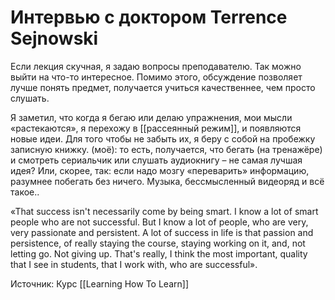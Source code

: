 # Интервью с доктором Terrence Sejnowski


Если лекция скучная, я задаю вопросы преподавателю. Так можно выйти на что-то интересное. Помимо этого, обсуждение позволяет лучше понять предмет, получается учиться качественнее, чем просто слушать.

Я заметил, что когда я бегаю или делаю упражнения, мои мысли «растекаются», я перехожу в [[рассеянный режим]], и появляются новые идеи. Для того чтобы не забыть их, я беру с собой на пробежку записную книжку.
(моё): то есть, получается, что бегать (на тренажёре) и смотреть сериальчик или слушать аудиокнигу – не самая лучшая идея? Или, скорее, так: если надо мозгу «переварить» информацию, разумнее побегать без ничего. Музыка, бессмысленный видеоряд и всё такое..


«That success isn't necessarily come by being smart. I know a lot of smart people who are not successful. But I know a lot of people, who are very, very passionate and persistent. A lot of success in life is that passion and persistence, of really staying the course, staying working on it, and, not letting go. Not giving up. That's really, I think the most important, quality that I see in students, that I work with, who are successful».

Источник: Курс [[Learning How To Learn]]
